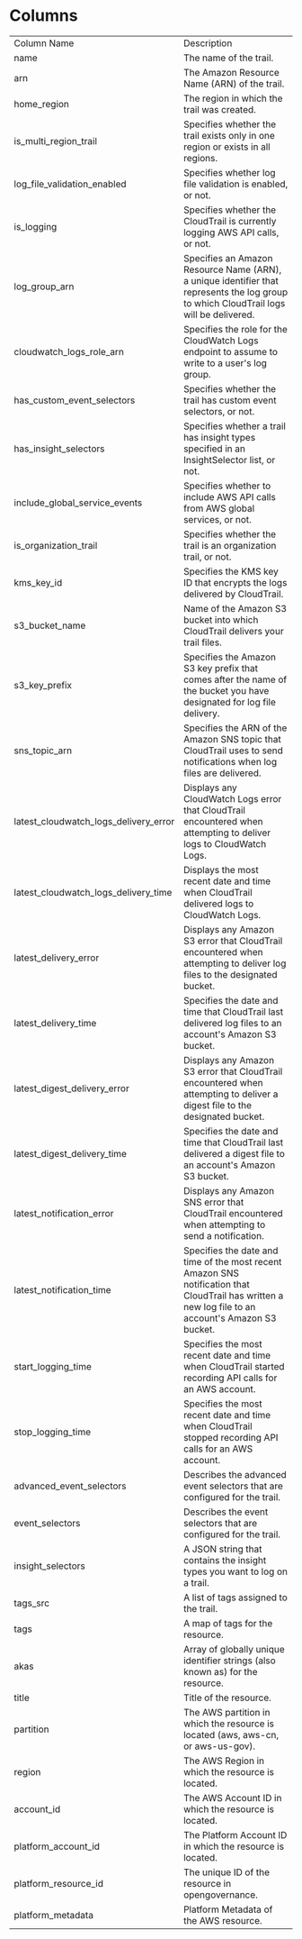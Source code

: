 # Columns  

<table>
	<tr><td>Column Name</td><td>Description</td></tr>
	<tr><td>name</td><td>The name of the trail.</td></tr>
	<tr><td>arn</td><td>The Amazon Resource Name (ARN) of the trail.</td></tr>
	<tr><td>home_region</td><td>The region in which the trail was created.</td></tr>
	<tr><td>is_multi_region_trail</td><td>Specifies whether the trail exists only in one region or exists in all regions.</td></tr>
	<tr><td>log_file_validation_enabled</td><td>Specifies whether log file validation is enabled, or not.</td></tr>
	<tr><td>is_logging</td><td>Specifies whether the CloudTrail is currently logging AWS API calls, or not.</td></tr>
	<tr><td>log_group_arn</td><td>Specifies an Amazon Resource Name (ARN), a unique identifier that represents the log group to which CloudTrail logs will be delivered.</td></tr>
	<tr><td>cloudwatch_logs_role_arn</td><td>Specifies the role for the CloudWatch Logs endpoint to assume to write to a user&#39;s log group.</td></tr>
	<tr><td>has_custom_event_selectors</td><td>Specifies whether the trail has custom event selectors, or not.</td></tr>
	<tr><td>has_insight_selectors</td><td>Specifies whether a trail has insight types specified in an InsightSelector list, or not.</td></tr>
	<tr><td>include_global_service_events</td><td>Specifies whether to include AWS API calls from AWS global services, or not.</td></tr>
	<tr><td>is_organization_trail</td><td>Specifies whether the trail is an organization trail, or not.</td></tr>
	<tr><td>kms_key_id</td><td>Specifies the KMS key ID that encrypts the logs delivered by CloudTrail.</td></tr>
	<tr><td>s3_bucket_name</td><td>Name of the Amazon S3 bucket into which CloudTrail delivers your trail files.</td></tr>
	<tr><td>s3_key_prefix</td><td>Specifies the Amazon S3 key prefix that comes after the name of the bucket you have designated for log file delivery.</td></tr>
	<tr><td>sns_topic_arn</td><td>Specifies the ARN of the Amazon SNS topic that CloudTrail uses to send notifications when log files are delivered.</td></tr>
	<tr><td>latest_cloudwatch_logs_delivery_error</td><td>Displays any CloudWatch Logs error that CloudTrail encountered when attempting to deliver logs to CloudWatch Logs.</td></tr>
	<tr><td>latest_cloudwatch_logs_delivery_time</td><td>Displays the most recent date and time when CloudTrail delivered logs to CloudWatch Logs.</td></tr>
	<tr><td>latest_delivery_error</td><td>Displays any Amazon S3 error that CloudTrail encountered when attempting to deliver log files to the designated bucket.</td></tr>
	<tr><td>latest_delivery_time</td><td>Specifies the date and time that CloudTrail last delivered log files to an account&#39;s Amazon S3 bucket.</td></tr>
	<tr><td>latest_digest_delivery_error</td><td>Displays any Amazon S3 error that CloudTrail encountered when attempting to deliver a digest file to the designated bucket.</td></tr>
	<tr><td>latest_digest_delivery_time</td><td>Specifies the date and time that CloudTrail last delivered a digest file to an account&#39;s Amazon S3 bucket.</td></tr>
	<tr><td>latest_notification_error</td><td>Displays any Amazon SNS error that CloudTrail encountered when attempting to send a notification.</td></tr>
	<tr><td>latest_notification_time</td><td>Specifies the date and time of the most recent Amazon SNS notification that CloudTrail has written a new log file to an account&#39;s Amazon S3 bucket.</td></tr>
	<tr><td>start_logging_time</td><td>Specifies the most recent date and time when CloudTrail started recording API calls for an AWS account.</td></tr>
	<tr><td>stop_logging_time</td><td>Specifies the most recent date and time when CloudTrail stopped recording API calls for an AWS account.</td></tr>
	<tr><td>advanced_event_selectors</td><td>Describes the advanced event selectors that are configured for the trail.</td></tr>
	<tr><td>event_selectors</td><td>Describes the event selectors that are configured for the trail.</td></tr>
	<tr><td>insight_selectors</td><td>A JSON string that contains the insight types you want to log on a trail.</td></tr>
	<tr><td>tags_src</td><td>A list of tags assigned to the trail.</td></tr>
	<tr><td>tags</td><td>A map of tags for the resource.</td></tr>
	<tr><td>akas</td><td>Array of globally unique identifier strings (also known as) for the resource.</td></tr>
	<tr><td>title</td><td>Title of the resource.</td></tr>
	<tr><td>partition</td><td>The AWS partition in which the resource is located (aws, aws-cn, or aws-us-gov).</td></tr>
	<tr><td>region</td><td>The AWS Region in which the resource is located.</td></tr>
	<tr><td>account_id</td><td>The AWS Account ID in which the resource is located.</td></tr>
	<tr><td>platform_account_id</td><td>The Platform Account ID in which the resource is located.</td></tr>
	<tr><td>platform_resource_id</td><td>The unique ID of the resource in opengovernance.</td></tr>
	<tr><td>platform_metadata</td><td>Platform Metadata of the AWS resource.</td></tr>
</table>